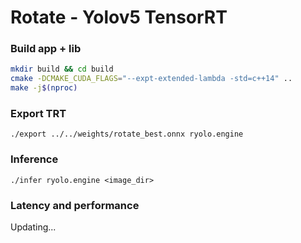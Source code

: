 # Rotate - Yolov5 TensorRT 

### Build app + lib

```bash
mkdir build && cd build
cmake -DCMAKE_CUDA_FLAGS="--expt-extended-lambda -std=c++14" ..
make -j$(nproc)
```

### Export TRT

    ./export ../../weights/rotate_best.onnx ryolo.engine

### Inference
    ./infer ryolo.engine <image_dir>
    
### Latency and performance 
Updating...

